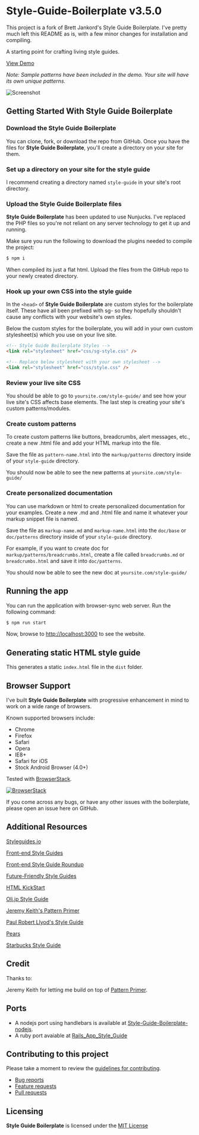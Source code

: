 # Style-Guide-Boilerplate v3.5.0

This project is a fork of Brett Jankord's Style Guide Boilerplate. I've pretty much left this README as is, with a few minor changes for installation and compiling.

A starting point for crafting living style guides.

[View Demo](https://nsymester.github.io/Style-Guide-Boilerplate-Nunjucks/)

_Note: Sample patterns have been included in the demo. Your site will have its own unique patterns._

![Screenshot](http://nsymester.github.io/Style-Guide-Boilerplate/images/screenshot.png)

## Getting Started With Style Guide Boilerplate

### Download the Style Guide Boilerplate

You can clone, fork, or download the repo from GitHub.
Once you have the files for **Style Guide Boilerplate**, you'll create a directory on your site for them.

### Set up a directory on your site for the style guide

I recommend creating a directory named `style-guide` in your site's root directory.

### Upload the Style Guide Boilerplate files

**Style Guide Boilerplate** has been updated to use Nunjucks. I've replaced the PHP files so you're not reliant on any server technology to get it up and running.

Make sure you run the following to download the plugins needed to compile the project:

```bash
$ npm i
```

When compiled its just a flat html. Upload the files from the GitHub repo to your newly created directory.

### Hook up your own CSS into the style guide

In the `<head>` of **Style Guide Boilerplate** are custom styles for the boilerplate itself. These have all been prefixed with sg- so they hopefully shouldn't cause any conflicts with your website's own styles.

Below the custom styles for the boilerplate, you will add in your own custom stylesheet(s) which you use on your live site.

```html
<!-- Style Guide Boilerplate Styles -->
<link rel="stylesheet" href="css/sg-style.css" />

<!-- Replace below stylesheet with your own stylesheet -->
<link rel="stylesheet" href="css/style.css" />
```

### Review your live site CSS

You should be able to go to `yoursite.com/style-guide/` and see how your live site's CSS affects base elements.
The last step is creating your site's custom patterns/modules.

### Create custom patterns

To create custom patterns like buttons, breadcrumbs, alert messages, etc., create a new .html file and add your HTML markup into the file.

Save the file as `pattern-name.html` into the `markup/patterns` directory inside of your `style-guide` directory.

You should now be able to see the new patterns at `yoursite.com/style-guide/`

### Create personalized documentation

You can use markdown or html to create personalized documentation for your examples. Create a new .md and .html file and name it whatever your markup snippet file is named.

Save the file as `markup-name.md` and `markup-name.html` into the `doc/base` or `doc/patterns` directory inside of your `style-guide` directory.

For example, if you want to create doc for `markup/patterns/breadcrumbs.html`, create a file called `breadcrumbs.md` or `breadcrumbs.html` and save it into `doc/patterns`.

You should now be able to see the new doc at `yoursite.com/style-guide/`

## Running the app

You can run the application with browser-sync web server. Run the following command:

```bash
$ npm run start
```

Now, browse to [http://localhost:3000](http://localhost:3000) to see the website.

## Generating static HTML style guide

This generates a static `index.html` file in the `dist` folder.

## Browser Support

I've built **Style Guide Boilerplate** with progressive enhancement in mind to work on a wide range of browsers.

Known supported browsers include:

- Chrome
- Firefox
- Safari
- Opera
- IE8+
- Safari for iOS
- Stock Android Browser (4.0+)

Tested with [BrowserStack](https://www.browserstack.com/).

[![BrowserStack](https://raw.githubusercontent.com/bjankord/Style-Guide-Boilerplate/master/browserstack-logo-600x315.png)](https://www.browserstack.com/)

If you come across any bugs, or have any other issues with the boilerplate, please open an issue here on GitHub.

## Additional Resources

[Styleguides.io](http://styleguides.io)

[Front-end Style Guides](http://24ways.org/2011/front-end-style-guides/)

[Front-end Style Guide Roundup](https://gimmebar.com/collection/4ecd439c2f0aaad734000022/front-end-styleguides)

[Future-Friendly Style Guides](https://speakerdeck.com/lukebrooker/future-friendly-style-guides)

[HTML KickStart](http://www.99lime.com/elements/)

[Oli.jp Style Guide](http://oli.jp/2011/style-guide/)

[Jeremy Keith's Pattern Primer](http://adactio.com/journal/5028/)

[Paul Robert Llyod's Style Guide](http://www.paulrobertlloyd.com/about/styleguide/)

[Pears](http://pea.rs/)

[Starbucks Style Guide](http://www.starbucks.com/static/reference/styleguide/)

## Credit

Thanks to:

Jeremy Keith for letting me build on top of [Pattern Primer](https://github.com/adactio/Pattern-Primer).

## Ports

- A nodejs port using handlebars is available at [Style-Guide-Boilerplate-nodejs](https://github.com/DeadlyBrad42/Style-Guide-Boilerplate-nodejs).
- A ruby port avaiable at [Rails_App_Style_Guide](https://github.com/JoshuaMSchultz/Rails_App_Style_Guide)

## Contributing to this project

Please take a moment to
review the [guidelines for contributing](CONTRIBUTING.md).

- [Bug reports](CONTRIBUTING.md#bugs)
- [Feature requests](CONTRIBUTING.md#features)
- [Pull requests](CONTRIBUTING.md#pull-requests)

## Licensing

**Style Guide Boilerplate** is licensed under the [MIT License](http://en.wikipedia.org/wiki/MIT_License)
